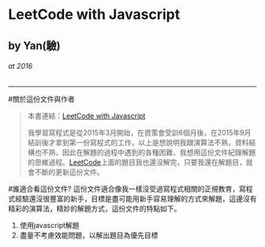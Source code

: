 # LeetCode with Javascript
## by Yan(驗)   
###### at 2016

***

#關於這份文件與作者
>本書連結：[LeetCode with Javascript](https://www.gitbook.com/read/book/skyyen999/-leetcode-with-javascript)  
>
> 我學習寫程式是從2015年3月開始，在資策會受訓6個月後，在2015年9月結訓後才拿到第一份寫程式的工作，以上是想說明我跟演算法不熟，資料結構也不熟，因此在解題的過程中遇到的各種困難，我想用這份文件紀錄解題的思維過程。[LeetCode](https://leetcode.com/problemset/algorithms/)上面的題目我也還沒解完，只要我還在解題目，就會不斷的更新這份文件。

#誰適合看這份文件?
這份文件適合像我一樣沒受過寫程式相關的正規教育，寫程式經驗還沒很豐富的新手，目標是盡可能用新手容易理解的方式來解題，這邊沒有精彩的演算法，精妙的解題方式，這份文件的特點如下。
1. 使用javascript解題
2. 盡量不考慮效能問題，以解出題目為優先目標









